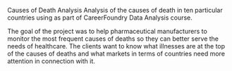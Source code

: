 Causes of Death Analysis
Analysis of the causes of death in ten particular countries using as part of CareerFoundry Data Analysis course.

The goal of the project was to help pharmaceutical manufacturers to monitor the most frequent causes of deaths so they can better serve the needs of healthcare. The clients want to know what illnesses are at the top of the causes of deaths and what markets in terms of countries need more attention in connection with it. 
